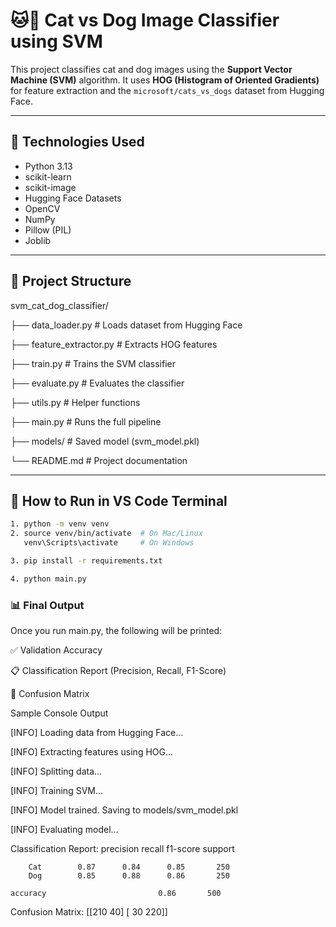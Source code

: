 # 🐱🐶 Cat vs Dog Image Classifier using SVM

This project classifies cat and dog images using the **Support Vector Machine (SVM)** algorithm. It uses **HOG (Histogram of Oriented Gradients)** for feature extraction and the `microsoft/cats_vs_dogs` dataset from Hugging Face.

---

## 🔧 Technologies Used
- Python 3.13
- scikit-learn
- scikit-image
- Hugging Face Datasets
- OpenCV
- NumPy
- Pillow (PIL)
- Joblib

---

## 📁 Project Structure
svm_cat_dog_classifier/

├── data_loader.py # Loads dataset from Hugging Face

├── feature_extractor.py # Extracts HOG features

├── train.py # Trains the SVM classifier

├── evaluate.py # Evaluates the classifier

├── utils.py # Helper functions

├── main.py # Runs the full pipeline

├── models/ # Saved model (svm_model.pkl)

└── README.md # Project documentation

---

## 🚀 How to Run in VS Code Terminal

```bash
1. python -m venv venv
2. source venv/bin/activate  # On Mac/Linux
   venv\Scripts\activate     # On Windows

3. pip install -r requirements.txt

4. python main.py
```

### 📊 Final Output
Once you run main.py, the following will be printed:

✅ Validation Accuracy

📋 Classification Report (Precision, Recall, F1-Score)

🔢 Confusion Matrix

Sample Console Output

[INFO] Loading data from Hugging Face...

[INFO] Extracting features using HOG...

[INFO] Splitting data...

[INFO] Training SVM...

[INFO] Model trained. Saving to models/svm_model.pkl

[INFO] Evaluating model...

Classification Report:
               precision    recall  f1-score   support

        Cat        0.87      0.84      0.85       250
        Dog        0.85      0.88      0.86       250

    accuracy                         0.86       500
Confusion Matrix:
[[210  40]
 [ 30 220]]
